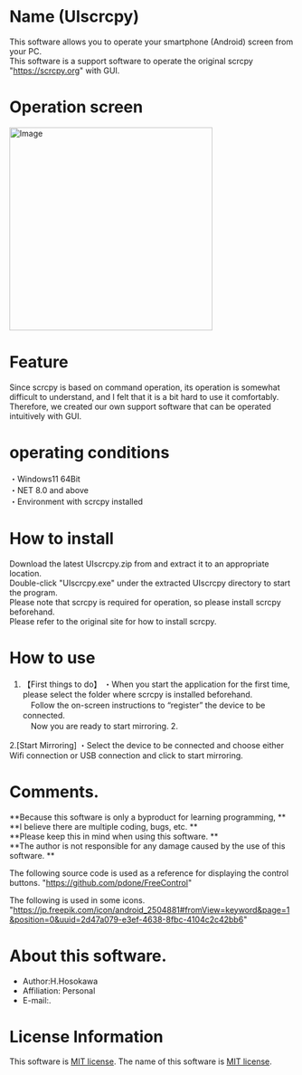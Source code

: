 # Name (UIscrcpy) 
This software allows you to operate your smartphone (Android) screen from your PC.  
This software is a support software to operate the original scrcpy "https://scrcpy.org" with GUI.  
  
# Operation screen  
<img width="359" alt="Image" src="https://github.com/user-attachments/assets/3ebcde72-10fc-4a15-91ad-a510f4be019c" /> 


# Feature    
Since scrcpy is based on command operation, its operation is somewhat difficult to understand, and I felt that it is a bit hard to use it comfortably.  
Therefore, we created our own support software that can be operated intuitively with GUI.   
  
# operating conditions  
・Windows11 64Bit  
・NET 8.0 and above  
・Environment with scrcpy installed  
  
# How to install 
Download the latest UIscrcpy.zip from and extract it to an appropriate location.  
Double-click "UIscrcpy.exe" under the extracted UIscrcpy directory to start the program.  
Please note that scrcpy is required for operation, so please install scrcpy beforehand.  
Please refer to the original site for how to install scrcpy.  
  
# How to use 
1. 【First things to do】 
・When you start the application for the first time, please select the folder where scrcpy is installed beforehand.  
　Follow the on-screen instructions to “register” the device to be connected.  
　Now you are ready to start mirroring. 2.  
  
2.[Start Mirroring] 
・Select the device to be connected and choose either Wifi connection or USB connection and click to start mirroring.
  
# Comments.  
**Because this software is only a byproduct for learning programming, **  
**I believe there are multiple coding, bugs, etc. **  
**Please keep this in mind when using this software. **  
**The author is not responsible for any damage caused by the use of this software. **  
  
The following source code is used as a reference for displaying the control buttons. 
"https://github.com/pdone/FreeControl" 

The following is used in some icons.  
"https://jp.freepik.com/icon/android_2504881#fromView=keyword&page=1&position=0&uuid=2d47a079-e3ef-4638-8fbc-4104c2c42bb6" 
  

# About this software.  
* Author:H.Hosokawa  
* Affiliation: Personal  
* E-mail:.  
  
# License Information 
This software is [MIT license](https://en.wikipedia.org/wiki/MIT_License). The name of this software is [MIT license]().  
